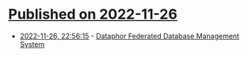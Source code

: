 # [Published on 2022-11-26](index.md)

* [2022-11-26, 22:56:15](https://news.ycombinator.com/item?id=33757754) - [Dataphor Federated Database Management System](https://github.com/DBCG/Dataphor)
